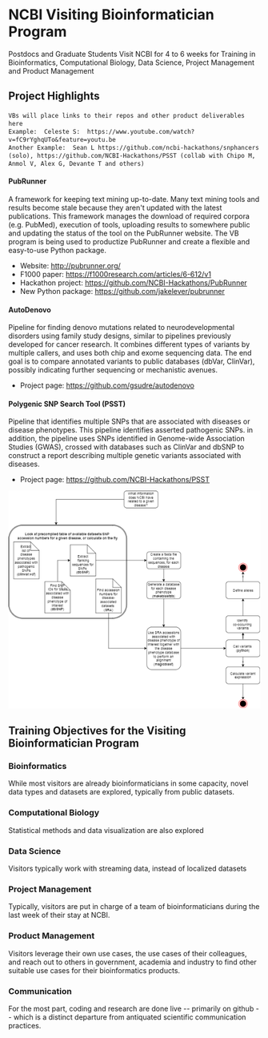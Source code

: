 # NCBI Visiting Bioinformatician Program
Postdocs and Graduate Students Visit NCBI for 4 to 6 weeks for Training in Bioinformatics, Computational Biology, Data Science, Project Management and Product Management

## Project Highlights

```
VBs will place links to their repos and other product deliverables here 
Example:  Celeste S:  https://www.youtube.com/watch?v=fC9rYghqUTo&feature=youtu.be
Another Example:  Sean L https://github.com/ncbi-hackathons/snphancers (solo), https://github.com/NCBI-Hackathons/PSST (collab with Chipo M, Anmol V, Alex G, Devante T and others)
```

#### PubRunner

A framework for keeping text mining up-to-date. Many text mining tools and results become stale because they aren't updated with the latest publications. This framework manages the download of required corpora (e.g. PubMed), execution of tools, uploading results to somewhere public and updating the status of the tool on the PubRunner website. The VB program is being used to productize PubRunner and create a flexible and easy-to-use Python package.

- Website: http://pubrunner.org/
- F1000 paper: https://f1000research.com/articles/6-612/v1
- Hackathon project: https://github.com/NCBI-Hackathons/PubRunner
- New Python package: https://github.com/jakelever/pubrunner

#### AutoDenovo

Pipeline for finding denovo mutations related to neurodevelopmental disorders using family study designs, similar to pipelines previously developed for cancer research. It combines different types of variants by multiple callers, and uses both chip and exome sequencing data. The end goal is to compare annotated variants to public databases (dbVar, ClinVar), possibly indicating further sequencing or mechanistic avenues.

- Project page: https://github.com/gsudre/autodenovo

#### Polygenic SNP Search Tool (PSST)
Pipeline that identifies multiple SNPs that are associated with diseases or disease phenotypes. This pipeline identifies
asserted pathogenic SNPs. in addition, the pipeline uses SNPs identified in Genome-wide Association Studies (GWAS), crossed with databases such as ClinVar and dbSNP to construct a report describing multiple genetic variants associated with diseases.

- Project page: https://github.com/NCBI-Hackathons/PSST

![Workflow](/images/smallPSST.png?raw=true "PSST.png")

## Training Objectives for the Visiting Bioinformatician Program

### Bioinformatics
  While most visitors are already bioinformaticians in some capacity, novel data types and datasets are explored, typically from public datasets.  
### Computational Biology
  Statistical methods and data visualization are also explored 
### Data Science
  Visitors typically work with streaming data, instead of localized datasets
### Project Management
  Typically, visitors are put in charge of a team of bioinformaticians during the last week of their stay at NCBI.  
### Product Management
  Visitors leverage their own use cases, the use cases of their colleagues, and reach out to others in government, academia and industry to find other suitable use cases for their bioinformatics products.  
### Communication
  For the most part, coding and research are done live -- primarily on github -- which is a distinct departure from antiquated scientific communication practices.  
